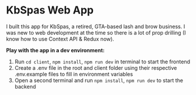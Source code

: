 # KbSpas Web App
I built this app for KbSpas, a retired, GTA-based lash and brow business. I was new to web development at the time so there is a lot of prop drilling (I know how to use Context API & Redux now).

**Play with the app in a dev environment:**
1. Run `cd client`, `npm install`, `npm run dev` in terminal to start the frontend
2. Create a .env file in the root and client folder using their respective .env.example files to fill in environment variables
3. Open a second terminal and run `npm install`, `npm run dev` to start the backend
